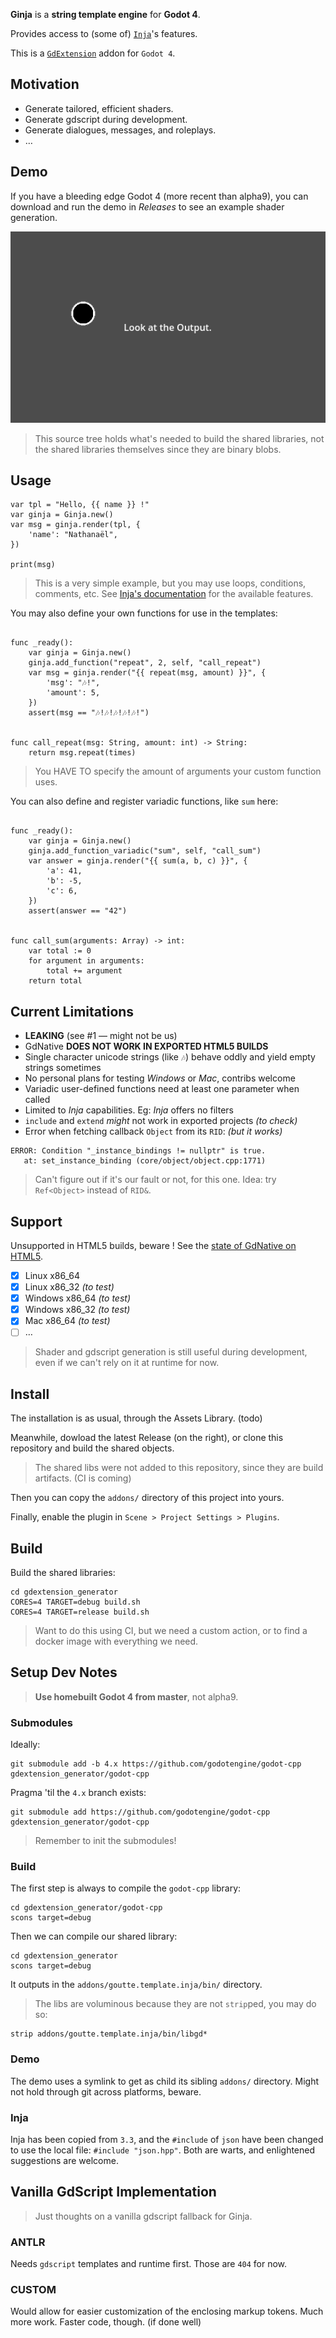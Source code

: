 
**Ginja** is a **string template engine** for **Godot 4**.

Provides access to (some of) [`Inja`](https://github.com/pantor/inja)'s features.

This is a [`GdExtension`](https://godotengine.org/article/introducing-gd-extensions) addon for `Godot 4`.


Motivation
----------

- Generate tailored, efficient shaders.
- Generate gdscript during development.
- Generate dialogues, messages, and roleplays.
- …


Demo
----

If you have a bleeding edge Godot 4 (more recent than alpha9), you can download and run the demo in _Releases_ to see an example shader generation.

![A gooey cursor using a generated shader](demo/demo.gif)

> This source tree holds what's needed to build the shared libraries,
> not the shared libraries themselves since they are binary blobs.


Usage
-----

```gdscript
var tpl = "Hello, {{ name }} !"
var ginja = Ginja.new()
var msg = ginja.render(tpl, {
    'name': "Nathanaël",
})

print(msg)
```

> This is a very simple example, but you may use loops, conditions, comments, etc.
> See [Inja's documentation](https://pantor.github.io/inja/) for the available features.


You may also define your own functions for use in the templates:

```gdscript

func _ready():
	var ginja = Ginja.new()
	ginja.add_function("repeat", 2, self, "call_repeat")
	var msg = ginja.render("{{ repeat(msg, amount) }}", {
		'msg': "🎶!",
		'amount': 5,
	})
	assert(msg == "🎶!🎶!🎶!🎶!🎶!")


func call_repeat(msg: String, amount: int) -> String:
	return msg.repeat(times)

```

> You HAVE TO specify the amount of arguments your custom function uses.


You can also define and register variadic functions, like `sum` here:


```gdscript

func _ready():
	var ginja = Ginja.new()
	ginja.add_function_variadic("sum", self, "call_sum")
	var answer = ginja.render("{{ sum(a, b, c) }}", {
		'a': 41,
		'b': -5,
		'c': 6,
	})
	assert(answer == "42")


func call_sum(arguments: Array) -> int:
	var total := 0
	for argument in arguments:
		total += argument
	return total

```


Current Limitations
-------------------

- **LEAKING**  (see #1 — might not be us)
- GdNative **DOES NOT WORK IN EXPORTED HTML5 BUILDS**
- Single character unicode strings (like `🎶`) behave oddly and yield empty strings sometimes
- No personal plans for testing _Windows_ or _Mac_, contribs welcome
- Variadic user-defined functions need at least one parameter when called
- Limited to _Inja_ capabilities.  Eg: _Inja_ offers no filters
- `include` and `extend` _might_ not work in exported projects _(to check)_
- Error when fetching callback `Object` from its `RID`: _(but it works)_

```error
ERROR: Condition "_instance_bindings != nullptr" is true.
   at: set_instance_binding (core/object/object.cpp:1771)
```
> Can't figure out if it's our fault or not, for this one.
> Idea: try `Ref<Object>` instead of `RID&`.


Support
-------

Unsupported in HTML5 builds, beware !  See the [state of GdNative on HTML5](https://github.com/godotengine/godot-proposals/issues/147).

- [x] Linux x86_64
- [x] Linux x86_32 _(to test)_
- [x] Windows x86_64 _(to test)_
- [x] Windows x86_32 _(to test)_
- [x] Mac x86_64 _(to test)_
- [ ] …

> Shader and gdscript generation is still useful during development,
> even if we can't rely on it at runtime for now.


Install
-------

The installation is as usual, through the Assets Library. (todo)

Meanwhile, dowload the latest Release (on the right), or clone this repository and build the shared objects.

> The shared libs were not added to this repository, since they are build artifacts.  (CI is coming)

Then you can copy the `addons/` directory of this project into yours.

Finally, enable the plugin in `Scene > Project Settings > Plugins`.


Build
-----

Build the shared libraries:

    cd gdextension_generator
    CORES=4 TARGET=debug build.sh
    CORES=4 TARGET=release build.sh

> Want to do this using CI, but we need a custom action, or to find a docker image with everything we need.


Setup Dev Notes
---------------

> **Use homebuilt Godot 4 from master**, not alpha9.

### Submodules

Ideally:

    git submodule add -b 4.x https://github.com/godotengine/godot-cpp gdextension_generator/godot-cpp

Pragma 'til the `4.x` branch exists:
    
    git submodule add https://github.com/godotengine/godot-cpp gdextension_generator/godot-cpp

> Remember to init the submodules!


### Build

The first step is always to compile the `godot-cpp` library:
    
    cd gdextension_generator/godot-cpp
    scons target=debug

<!-- Maybe needed later on, maybe not -->
<!--     scons target=debug generate_bindings=yes -->


Then we can compile our shared library:
    
    cd gdextension_generator
    scons target=debug

It outputs in the `addons/goutte.template.inja/bin/` directory.

> The libs are voluminous because they are not `strip`ped, you may do so:

    strip addons/goutte.template.inja/bin/libgd*


### Demo

The demo uses a symlink to get as child its sibling `addons/` directory.
Might not hold through git across platforms, beware.


### Inja

Inja has been copied from `3.3`, and the `#include` of `json` have been changed to use the local file: `#include "json.hpp"`.  Both are warts, and enlightened suggestions are welcome.


Vanilla GdScript Implementation
-------------------------------

> Just thoughts on a vanilla gdscript fallback for Ginja.

### ANTLR

Needs `gdscript` templates and runtime first.  Those are `404` for now.

### CUSTOM

Would allow for easier customization of the enclosing markup tokens.
Much more work.  Faster code, though.  (if done well)


